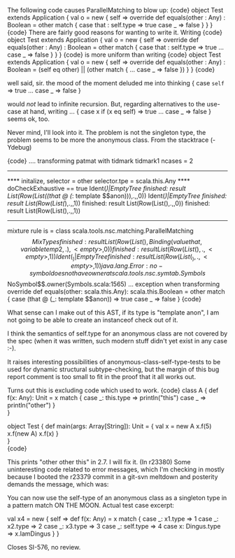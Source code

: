 The following code causes ParallelMatching to blow up:
{code}
object Test extends Application {
val o = new { self =>
              override def equals(other : Any) : Boolean =
                 other match {
                   case that : self.type => true
                   case _ => false
                 }
      }
}
{code}
There are fairly good reasons for wanting to write it.  Writing 
{code}
object Test extends Application {
val o = new { self =>
              override def equals(other : Any) : Boolean =
                 other match {
                   case that : self.type => true
                   ...
                   case _ => false
                 }
      }
}
{code}
is more uniform than writing
{code}
object Test extends Application {
val o = new { self =>
              override def equals(other : Any) : Boolean =
                 (self eq other) ||
                 (other match {
                   ...
                   case _ => false
                  })
      }
}
{code}

well said, sir. the mood of the moment deluded me into thinking 
{
  case `self` => true
  ...
  case _ => false
}

would _not_ lead to infinite recursion. But, regarding alternatives to the use-case at hand, writing ...
{
  case x if (x eq self) => true
  ...
  case _ => false
}
seems ok, too.

Never mind, I'll look into it. 
The problem is not the singleton type, the problem seems to be more the anonymous class. From the stacktrace (-Ydebug)

{code}
....
transforming patmat with tidmark tidmark1 ncases = 2
****
**** initalize, selector = other selector.tpe = scala.this.Any
****    doCheckExhaustive == true
Ident(_)|EmptyTree
finished: result List(Row(List((that @ (_: template $$anon))),.,<empty>,0))
Ident(_)|EmptyTree
finished: result List(Row(List(_),.,<empty>,1))
finished: result List(Row(List(),.,<empty>,0))
finished: result List(Row(List(),.,<empty>,1))

---
mixture rule is = class scala.tools.nsc.matching.ParallelMatching$$MixTypes
finished: result List(Row(List(),Binding(value that,variable temp2,.),<empty>,0))
finished: result List(Row(List(),.,<empty>,1))
Ident(_)|EmptyTree
finished: result List(Row(List(_),.,<empty>,1))
java.lang.Error: no-symbol does not have owner
        at scala.tools.nsc.symtab.Symbols$$NoSymbol$$.owner(Symbols.scala:1565)
...
exception when transforming override <method> def equals(other: scala.this.Any): scala.this.Boolean = other match {
  case (that @ (_: template $$anon)) => true
  case _ => false
}
{code}

What sense can I make out of this AST, if its type is "template anon", I am not going to be able to create an instanceof check out of it.

I think the semantics of self.type for an anonymous class are not covered by the spec (when it was written, such modern stuff didn't yet exist in any case :-).

It raises interesting possibilities of anonymous-class-self-type-tests to be used for dynamic structural subtype-checking, but the margin of this bug report comment is too small to fit in the proof that it all works out.

Turns out this is excluding code which used to work.
{code}
class A {
  def f(x: Any): Unit = x match {
    case _: this.type => println("this")
    case _ => println("other")
  }                                                                             
}                                                                               

object Test {
  def main(args: Array[String]): Unit = {
    val x = new A
    x.f(5)
    x.f(new A)
    x.f(x)
  }                                                                             
}  
{code}

This prints "other other this" in 2.7.  I will fix it.
(In r23380) Some uninteresting code related to error messages, which I'm
checking in mostly because I booted the r23379 commit in a git-svn
meltdown and posterity demands the message, which was:

You can now use the self-type of an anonymous class as a singleton
type in a pattern match ON THE MOON.  Actual test case excerpt:

  val x4 = new { self =>
    def f(x: Any) = x match {
      case _: x1.type     => 1
      case _: x2.type     => 2
      case _: x3.type     => 3
      case _: self.type   => 4
      case x: Dingus.type => x.IamDingus
    }
  }

Closes SI-576, no review.
